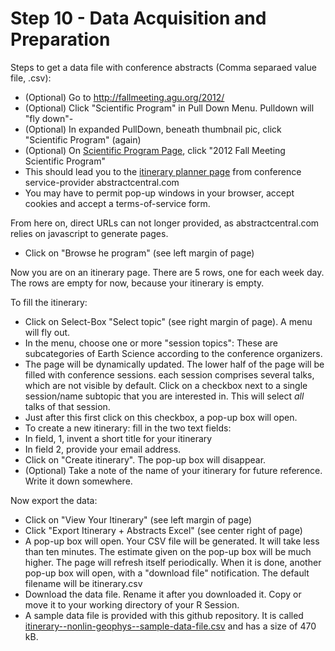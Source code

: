 Step 10 - Data Acquisition and Preparation 
=============


Steps to get a data file with conference abstracts (Comma separaed value file, .csv):

 - (Optional) Go to http://fallmeeting.agu.org/2012/
 - (Optional) Click "Scientific Program" in Pull Down Menu. Pulldown will "fly down"-
 - (Optional) In expanded PullDown, beneath thumbnail pic, click "Scientific Program" (again)
 - (Optional) On [Scientific Program Page][1], click "2012 Fall Meeting Scientific Program"
 - This should lead you to the [itinerary planner page][2] from conference service-provider abstractcentral.com 
 - You may have to permit pop-up windows in your browser, accept cookies and accept a terms-of-service form.

From here on, direct URLs can not longer provided, as abstractcentral.com relies on javascript to generate pages.
 
 - Click on "Browse he program" (see left margin of page)

Now you are on an itinerary page. There are 5 rows, one for each week day. The rows are empty for now, because your itinerary is empty. 

To fill the itinerary:

 - Click on Select-Box "Select topic" (see right margin of page). A  menu will fly out.
 - In the menu, choose one or more "session topics": These are subcategories of Earth Science according to the conference organizers.
 - The page will be dynamically updated. The lower half of the page will be filled with conference sessions. each session comprises several talks, which are not visible by default. Click on a checkbox next to a single session/name subtopic that you are interested in. This will select *all* talks of that session.
 - Just after this first click on this checkbox, a pop-up box will open. 
 - To create a new itinerary: fill in the two text fields: 
  - In field, 1, invent a short title for your itinerary
  - In field 2, provide your email address. 
 - Click on "Create itinerary". The pop-up box will disappear. 
 - (Optional) Take a note of the name of your itinerary for future reference. Write it down somewhere.

Now export the data:

  - Click on "View Your Itinerary" (see left margin of page)
  - Click "Export Itinerary + Abstracts Excel" (see center right of page)
  - A pop-up box will open. Your CSV file will be generated. It will take less than ten minutes. The estimate given on the pop-up box will be much higher. The page will refresh itself periodically. When it is done, another pop-up box will open, with a "download file" notification. The default filename will be itinerary.csv
  - Download the data file. Rename it after you downloaded it. Copy or move it to your working directory of your R Session.
  - A sample data file is provided with this github repository. It is called [itinerary--nonlin-geophys--sample-data-file.csv](itinerary--nonlin-geophys--sample-data-file.csv) and has a size of 470 kB.

 [1]:  http://fallmeeting.agu.org/2012/scientific-program/
 [2]:  http://agu-fm12.abstractcentral.com/planner.jsp
 

